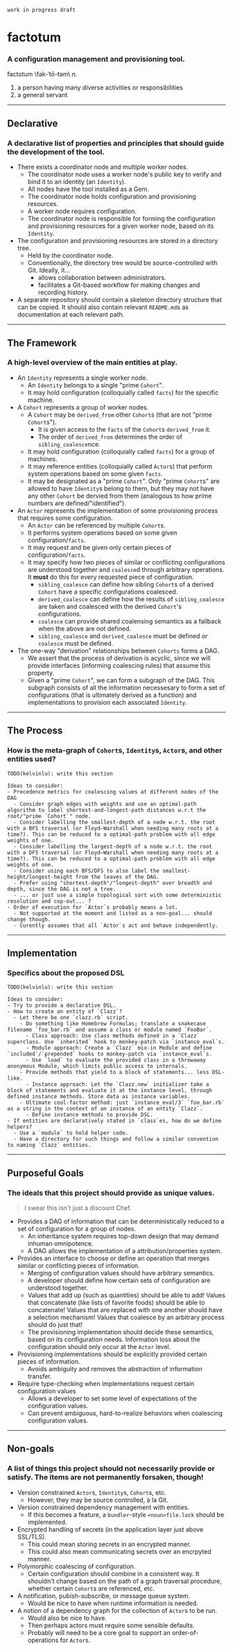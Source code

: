 ```
work in progress draft
```

# factotum
### A configuration management and provisioning tool.

factotum \fak-ˈtō-təm\ _n._

1. a person having many diverse activities or responsibilities
2. a general servant

---

## Declarative
### A declarative list of properties and principles that should guide the development of the tool.

- There exists a coordinator node and multiple worker nodes.
  - The coordinator node uses a worker node's public key to verify and bind it to an identity (an `Identity`).
  - All nodes have the tool installed as a Gem.
  - The coordinator node holds configuration and provisioning resources.
  - A worker node requires configuration.
  - The coordinator node is responsible for forming the configuration and provisioning resources for a given worker node, based on its `Identity`.
- The configuration and provisioning resources are stored in a directory tree.
  - Held by the coordinator node.
  - Conventionally, the directory tree would be source-controlled with Git.  Ideally, it...
    - allows collaboration between administrators.
    - facilitates a Git-based workflow for making changes and recording history.
- A separate repository should contain a skeleton directory structure that can be copied. It should also contain relevant `README.md`s as documentation at each relevant path.
    
---

## The Framework
### A high-level overview of the main entities at play.

- An `Identity` represents a single worker node.
  - An `Identity` belongs to a single "prime `Cohort`".
  - It may hold configuration (colloquially called `facts`) for the specific machine.
- A `Cohort` represents a group of worker nodes.
  - A `Cohort` may be `derived_from` other `Cohort`s (that are not "prime `Cohort`s").
    - It is given access to the `facts` of the `Cohort`s `derived_from` it.
    - The order of `derived_from` determines the order of `sibling_coalesce`nce.
  - It may hold configuration (colloquially called `facts`) for a group of machines.
  - It may reference entities (colloquially called `Actor`s) that perform system operations based on some given `facts`.
  - It may be designated as a "prime `Cohort`". Only "prime `Cohort`s" are allowed to have `Identity`s belong to them, but they may not have any other `Cohort` be dervied from them (analogous to how prime numbers are defined/"identified").
- An `Actor` represents the implementation of some provisioning process that requires some configuration.
  - An `Actor` can be referenced by multiple `Cohort`s.
  - It performs system operations based on some given configuration/`facts`.
  - It may request and be given only certain pieces of configuration/`facts`.
  - It may specify how two pieces of similar or conflicting configurations are understood together and `coalesce`d through arbitrary operations. It **must** do this for every requested piece of configuration.
    - `sibling_coalesce` can define how sibling `Cohort`s of a derived `Cohort` have a specific configurations coalesced.
    - `derived_coalesce` can define how the results of `sibling_coalesce` are taken and coalesced with the derived `Cohort`'s configurations.
    - `coalesce` can provide shared coalensing semantics as a fallback when the above are not defined.
    - `sibling_coalesce` and `derived_coalesce` must be defined _or_ `coalesce` must be defined.
- The one-way "derivation" relationships between `Cohorts` forms a DAG.
  - We assert that the process of derivation is acyclic, since we will provide interfaces (informing coalescing rules) that assume this property.
  - Given a "prime `Cohort`", we can form a subgraph of the DAG. This subgraph consists of all the information necessesary to form a set of configurations (that is ultimately derived as a function) and implementations to provision each associated `Identity`.

---

## The Process
### How is the meta-graph of `Cohort`s, `Identity`s, `Actor`s, and other entities used?

```
TODO(kelvinlu): write this section

Ideas to consider:
- Precedence metrics for coalescing values at different nodes of the DAG
  - Consider graph edges with weights and use an optimal-path algorithm to label shortest-and-longest-path distances w.r.t the root/"prime `Cohort`" node.
  - Consider labelling the smallest-depth of a node w.r.t. the root with a BFS traversal (or Floyd–Warshall when needing many roots at a time?). This can be reduced to a optimal-path problem with all edge weights of one.
  - Consider labelling the largest-depth of a node w.r.t. the root with a DFS traversal (or Floyd–Warshall when needing many roots at a time?). This can be reduced to a optimal-path problem with all edge weights of one.
  - Consider using each BFS/DFS to also label the smallest-height/longest-height from the leaves of the DAG.
  - Prefer using "shortest-depth"/"longest-depth" over breadth and depth, since the DAG is not a tree.
  - ... or just use a simple topological sort with some deterministic resolution and cop-out... ?
- Order of execution for `Actor`s probably means a lot.
  - Not supported at the moment and listed as a non-goal... should change though.
  - Curently assumes that all `Actor`s act and behave independently.
```

---

## Implementation
### Specifics about the proposed DSL

```
TODO(kelvinlu): write this section

Ideas to consider:
- Try to provide a declarative DSL. 
- How to create an entity of `Clazz`?
  - Let there be one `clazz.rb` script.
    - Do something like Homebrew Formulas; translate a snakecase filename `foo_bar.rb` and assume a class or module named `FooBar`. 
      - Class approach: Use class methods defined in a `Clazz` superclass. Use `inherited` hook to monkey-patch via `instance_eval`s.
      - Module approach: Create a `Clazz` mix-in Module and define `included`/`prepended` hooks to monkey-patch via `instance_eval`s.
      - Use `load` to evaluate the provided class in a throwaway anonymous Module, which limits public access to internals.
    - Provide methods that yield to a block of statements... less DSL-like.
      - Instance approach: Let the `Clazz.new` initializer take a block of statements and evaluate it at the instance level, through defined instance methods. Store data as instance variables.
    - Ultimate cool-factor method: just `instance_eval/3` `foo_bar.rb` as a string in the context of an instance of an entity `Clazz`.
      - Define instance methods to provide DSL.
- If entities are declaratively stated in `class`es, how do we define helpers?
  - Use a `module` to hold helper code.
  - Have a directory for such things and follow a similar convention to naming `Clazz` entities.
```

---

## Purposeful Goals
### The ideals that this project should provide as unique values.

> I swear this isn't just a discount Chef.

- Provides a DAG of information that can be deterministically reduced to a set of configuration for a group of nodes.
  - An inheritance system requires top-down design that may demand inhuman omnipotence.
  - A DAG allows the implementation of a attribution/properties system.
- Provides an interface to choose or define an operation that merges similar or conflicting pieces of information.
  - Merging of configuration values should have arbitrary semantics.
  - A developer should define how certain sets of configuration are understood together.
  - Values that add up (such as quantities) should be able to add! Values that concatenate (like lists of favorite foods) should be able to concatenate! Values that are replaced with one another should have a selection mechanism! Values that coalesce by an arbitrary process should do just that!
  - The provisioning implementation should decide these semantics, based on its configuration needs. Information loss about the configuration should only occur at the `Actor` level.
- Provisioning implementations should be explicitly provided certain pieces of information.
  - Avoids ambiguity and removes the abstraction of information transfer.
- Require type-checking when implementations request certain configuration values
  - Allows a developer to set some level of expectations of the configuration values.
  - Can prevent ambiguous, hard-to-realize behaviors when coalescing configuration values.

---

## Non-goals
### A list of things this project should not necessarily provide or satisfy. The items are not permanently forsaken, though!

- Version constrained `Actor`s, `Identity`s, `Cohort`s, etc.
  - However, they may be source controlled, à la Git.
- Version constrained dependency management with entities.
  - If this becomes a feature, a `bundler`-style `<noun>file.lock` should be implemented.
- Encrypted handling of secrets (in the application layer just above SSL/TLS).
  - This could mean storing secrets in an encrypted manner.
  - This could also mean communicating secrets over an encrpyted manner.
- Polymorphic coalescing of configuration.
  - Certain configuration should combine in a consistent way. It shouldn't change based on the path of a graph traversal procedure, whether certain `Cohort`s are referenced, etc.
- A notification, pubish-subscribe, or message queue system.
  - Would be nice to have when runtime information is needed.
- A notion of a dependency graph for the collection of `Actor`s to be run.
  - Would also be nice to have.
  - Then perhaps actors must require some sensible defaults.
  - Probably will need to be a core goal to support an order-of-operations for `Actor`s.
